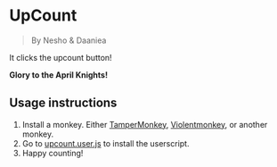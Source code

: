 # UpCount

> By Nesho & Daaniea

It clicks the upcount button!

**Glory to the April Knights!**

## Usage instructions

1. Install a monkey. Either [TamperMonkey](https://www.tampermonkey.net/), [Violentmonkey](https://violentmonkey.github.io/get-it/), or another monkey.
2. Go to [upcount.user.js](https://github.com/april-knights/counter-script-upvote/raw/main/upcount.user.js) to install the userscript.
3. Happy counting!

